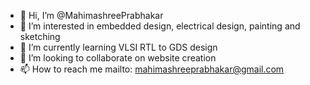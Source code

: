 - 👋 Hi, I’m @MahimashreePrabhakar
- 👀 I’m interested in embedded design, electrical design, painting and sketching 
- 🌱 I’m currently learning VLSI RTL to GDS design 
- 💞️ I’m looking to collaborate on website creation
- 📫 How to reach me mailto: mahimashreeprabhakar@gmail.com

<!---
MahimashreePrabhakar/MahimashreePrabhakar is a ✨ special ✨ repository because its `README.md` (this file) appears on your GitHub profile.
You can click the Preview link to take a look at your changes.
--->
